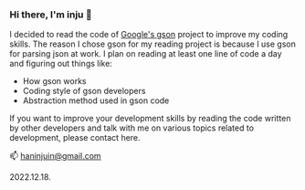 ### Hi there, I'm inju 👋

<!--
**injuhan/injuhan** is a ✨ _special_ ✨ repository because its `README.md` (this file) appears on your GitHub profile.

Here are some ideas to get you started:

- 🔭 I’m currently working on ...
- 🌱 I’m currently learning ...
- 👯 I’m looking to collaborate on ...
- 🤔 I’m looking for help with ...
- 💬 Ask me about ...
- 📫 How to reach me: ...
- 😄 Pronouns: ...
- ⚡ Fun fact: ...
-->

I decided to read the code of <a href='https://github.com/google/gson'>Google's gson</a> project to improve my coding skills.
The reason I chose gson for my reading project is because I use gson for parsing json at work.
I plan on reading at least one line of code a day and figuring out things like:
- How gson works
- Coding style of gson developers
- Abstraction method used in gson code

If you want to improve your development skills by reading the code written by other developers and talk with me on various topics related to development, please contact here.

📫 haninjuin@gmail.com

2022.12.18.
